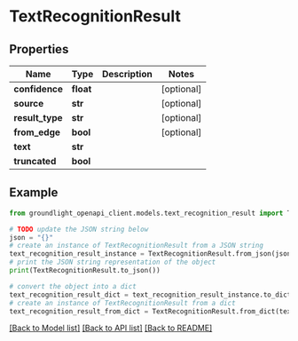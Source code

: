 # TextRecognitionResult


## Properties

Name | Type | Description | Notes
------------ | ------------- | ------------- | -------------
**confidence** | **float** |  | [optional] 
**source** | **str** |  | [optional] 
**result_type** | **str** |  | [optional] 
**from_edge** | **bool** |  | [optional] 
**text** | **str** |  | 
**truncated** | **bool** |  | 

## Example

```python
from groundlight_openapi_client.models.text_recognition_result import TextRecognitionResult

# TODO update the JSON string below
json = "{}"
# create an instance of TextRecognitionResult from a JSON string
text_recognition_result_instance = TextRecognitionResult.from_json(json)
# print the JSON string representation of the object
print(TextRecognitionResult.to_json())

# convert the object into a dict
text_recognition_result_dict = text_recognition_result_instance.to_dict()
# create an instance of TextRecognitionResult from a dict
text_recognition_result_from_dict = TextRecognitionResult.from_dict(text_recognition_result_dict)
```
[[Back to Model list]](../README.md#documentation-for-models) [[Back to API list]](../README.md#documentation-for-api-endpoints) [[Back to README]](../README.md)


